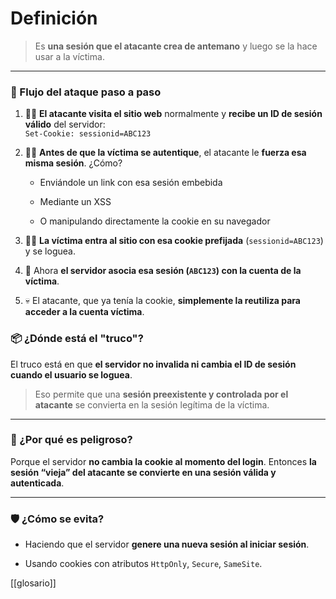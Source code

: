 # Definición

> Es **una sesión que el atacante crea de antemano** y luego se la hace usar a la víctima.

---
### 🔁 Flujo del ataque paso a paso

1. 🧑‍💻 **El atacante visita el sitio web** normalmente y **recibe un ID de sesión válido** del servidor:  
    `Set-Cookie: sessionid=ABC123`
    
2. 👨‍🎓 **Antes de que la víctima se autentique**, el atacante le **fuerza esa misma sesión**. ¿Cómo?
    
    - Enviándole un link con esa sesión embebida
        
    - Mediante un XSS
        
    - O manipulando directamente la cookie en su navegador
        
3. 🧑‍💼 **La víctima entra al sitio con esa cookie prefijada** (`sessionid=ABC123`) y se loguea.
    
4. 🎯 Ahora **el servidor asocia esa sesión (`ABC123`) con la cuenta de la víctima**.
    
5. 💀 El atacante, que ya tenía la cookie, **simplemente la reutiliza para acceder a la cuenta víctima**.
    

### 📦 ¿Dónde está el "truco"?

El truco está en que **el servidor no invalida ni cambia el ID de sesión cuando el usuario se loguea**.

> Eso permite que una **sesión preexistente y controlada por el atacante** se convierta en la sesión legítima de la víctima.

---

### 🎯 ¿Por qué es peligroso?

Porque el servidor **no cambia la cookie al momento del login**. Entonces **la sesión “vieja” del atacante se convierte en una sesión válida y autenticada**.

---

### 🛡️ ¿Cómo se evita?

- Haciendo que el servidor **genere una nueva sesión al iniciar sesión**.
    
- Usando cookies con atributos `HttpOnly`, `Secure`, `SameSite`.
    

[[glosario]]